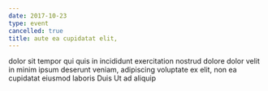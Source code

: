 ```yaml
---
date: 2017-10-23
type: event
cancelled: true
title: aute ea cupidatat elit,
---
```

dolor sit tempor qui quis in incididunt exercitation nostrud dolore dolor velit in minim ipsum deserunt veniam, adipiscing voluptate ex elit, non ea cupidatat eiusmod laboris Duis Ut ad aliquip